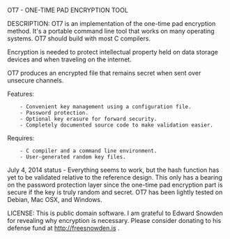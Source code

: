 OT7 - ONE-TIME PAD ENCRYPTION TOOL                        


DESCRIPTION: OT7 is an implementation of the one-time pad encryption method. 
It's a portable command line tool that works on many operating systems. OT7
should build with most C compilers.

Encryption is needed to protect intellectual property held on data storage 
devices and when traveling on the internet.

OT7 produces an encrypted file that remains secret when sent over unsecure 
channels.  

Features:

        - Convenient key management using a configuration file.
        - Password protection.
        - Optional key erasure for forward security.
        - Completely documented source code to make validation easier.

Requires:
        
        - C compiler and a command line environment.
        - User-generated random key files.

July 4, 2014 status - Everything seems to work, but the hash function has yet 
to be validated relative to the reference design. This only has a bearing on
the password protection layer since the one-time pad encryption part is secure 
if the key is truly random and secret. OT7 has been lightly tested on Debian,
Mac OSX, and Windows.
 
LICENSE: This is public domain software. I am grateful to Edward Snowden for
revealing why encryption is necessary. Please consider donating to his defense 
fund at http://freesnowden.is . 

